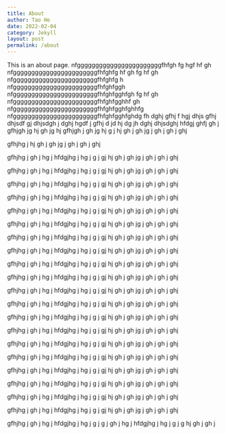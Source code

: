 ```yaml
---
title: About
author: Tao He
date: 2022-02-04
category: Jekyll
layout: post
permalink: /about
---
```


This is an about page.
nfgggggggggggggggggggggggfhfgh
fg
hgf
hf
gh
nfgggggggggggggggggggggggfhfghfg
hf
gh
fg
hf
gh
nfgggggggggggggggggggggggfhfghfg
h
nfgggggggggggggggggggggggfhfghfggh
nfgggggggggggggggggggggggfhfghfgghfgh
fg
hf
gh
nfgggggggggggggggggggggggfhfghfgghhf
gh
nfgggggggggggggggggggggggfhfghfgghfghhfg
nfgggggggggggggggggggggggfhfghfgghfghdg
fh
dghj
gfhj
f
hgj
dhjs
gfhj
dhjsdf
gj
dhjsdgh
j
dghj
hgdf
j
gfhj
d
jd
hj
dg
jh
dghj
dhjsdghj
hfdgj
ghfj
gh
j
gfhjgh
jg
hj
gh
jg
hj
gfhjgh
j
gh
jg
hj
g
j
hj
gh
j
gh
jg
j
gh
j
gh
j
ghj

gfhjhg
j
hj
gh
j
gh
jg
j
gh
j
gh
j
ghj

gfhjhg
j
gh
j
hg
j
hfdgjhg
j
hg
j
g
j
gj
hj
gh
j
gh
jg
j
gh
j
gh
j
ghj

gfhjhg
j
gh
j
hg
j
hfdgjhg
j
hg
j
g
j
gj
hj
gh
j
gh
jg
j
gh
j
gh
j
ghj

gfhjhg
j
gh
j
hg
j
hfdgjhg
j
hg
j
g
j
gj
hj
gh
j
gh
jg
j
gh
j
gh
j
ghj

gfhjhg
j
gh
j
hg
j
hfdgjhg
j
hg
j
g
j
gj
hj
gh
j
gh
jg
j
gh
j
gh
j
ghj

gfhjhg
j
gh
j
hg
j
hfdgjhg
j
hg
j
g
j
gj
hj
gh
j
gh
jg
j
gh
j
gh
j
ghj

gfhjhg
j
gh
j
hg
j
hfdgjhg
j
hg
j
g
j
gj
hj
gh
j
gh
jg
j
gh
j
gh
j
ghj

gfhjhg
j
gh
j
hg
j
hfdgjhg
j
hg
j
g
j
gj
hj
gh
j
gh
jg
j
gh
j
gh
j
ghj

gfhjhg
j
gh
j
hg
j
hfdgjhg
j
hg
j
g
j
gj
hj
gh
j
gh
jg
j
gh
j
gh
j
ghj

gfhjhg
j
gh
j
hg
j
hfdgjhg
j
hg
j
g
j
gj
hj
gh
j
gh
jg
j
gh
j
gh
j
ghj

gfhjhg
j
gh
j
hg
j
hfdgjhg
j
hg
j
g
j
gj
hj
gh
j
gh
jg
j
gh
j
gh
j
ghj

gfhjhg
j
gh
j
hg
j
hfdgjhg
j
hg
j
g
j
gj
hj
gh
j
gh
jg
j
gh
j
gh
j
ghj

gfhjhg
j
gh
j
hg
j
hfdgjhg
j
hg
j
g
j
gj
hj
gh
j
gh
jg
j
gh
j
gh
j
ghj

gfhjhg
j
gh
j
hg
j
hfdgjhg
j
hg
j
g
j
gj
hj
gh
j
gh
jg
j
gh
j
gh
j
ghj

gfhjhg
j
gh
j
hg
j
hfdgjhg
j
hg
j
g
j
gj
hj
gh
j
gh
jg
j
gh
j
gh
j
ghj

gfhjhg
j
gh
j
hg
j
hfdgjhg
j
hg
j
g
j
gj
hj
gh
j
gh
jg
j
gh
j
gh
j
ghj

gfhjhg
j
gh
j
hg
j
hfdgjhg
j
hg
j
g
j
gj
hj
gh
j
gh
jg
j
gh
j
gh
j
ghj

gfhjhg
j
gh
j
hg
j
hfdgjhg
j
hg
j
g
j
gj
hj
gh
j
gh
jg
j
gh
j
gh
j
ghj

gfhjhg
j
gh
j
hg
j
hfdgjhg
j
hg
j
g
j
gj
hj
gh
j
gh
jg
j
gh
j
gh
j
ghj

gfhjhg
j
gh
j
hg
j
hfdgjhg
j
hg
j
g
j
gj
hj
gh
j
gh
jg
j
gh
j
gh
j
ghj

gfhjhg
j
gh
j
hg
j
hfdgjhg
j
hg
j
g
j
gj
hj
gh
j
gh
jg
j
gh
j
gh
j
ghj

gfhjhg
j
gh
j
hg
j
hfdgjhg
j
hg
j
g
j
g
j
gh
j
hg
j
hfdgjhg
j
hg
j
g
j
g
hj
gh
j
gh
j
